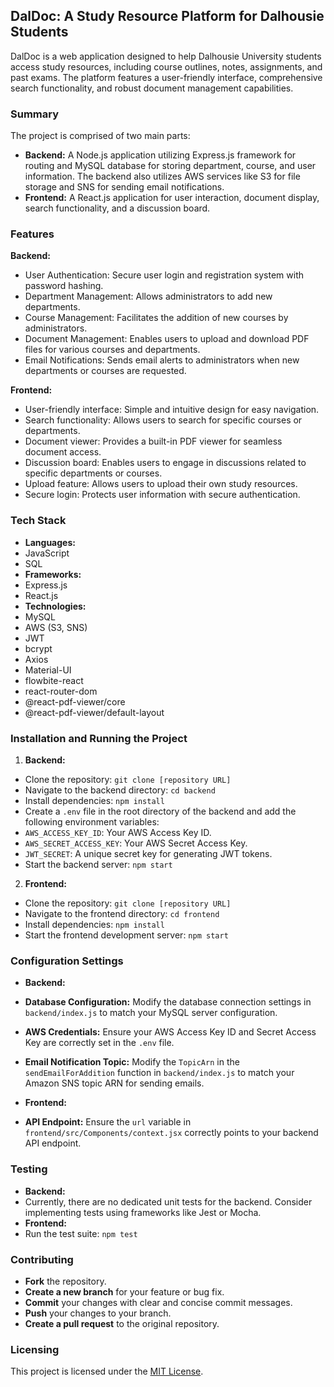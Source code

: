 ## DalDoc: A Study Resource Platform for Dalhousie Students

DalDoc is a web application designed to help Dalhousie University students access study resources, including course
outlines, notes, assignments, and past exams. The platform features a user-friendly interface, comprehensive search
functionality, and robust document management capabilities.

### Summary

The project is comprised of two main parts:

* **Backend:** A Node.js application utilizing Express.js framework for routing and MySQL database for storing
department, course, and user information. The backend also utilizes AWS services like S3 for file storage and SNS for
sending email notifications.
* **Frontend:** A React.js application for user interaction, document display, search functionality, and a discussion
board.

### Features

**Backend:**

* User Authentication: Secure user login and registration system with password hashing.
* Department Management: Allows administrators to add new departments.
* Course Management: Facilitates the addition of new courses by administrators.
* Document Management: Enables users to upload and download PDF files for various courses and departments.
* Email Notifications: Sends email alerts to administrators when new departments or courses are requested.

**Frontend:**

* User-friendly interface: Simple and intuitive design for easy navigation.
* Search functionality: Allows users to search for specific courses or departments.
* Document viewer: Provides a built-in PDF viewer for seamless document access.
* Discussion board: Enables users to engage in discussions related to specific departments or courses.
* Upload feature: Allows users to upload their own study resources.
* Secure login: Protects user information with secure authentication.

### Tech Stack

* **Languages:**
* JavaScript
* SQL
* **Frameworks:**
* Express.js
* React.js
* **Technologies:**
* MySQL
* AWS (S3, SNS)
* JWT
* bcrypt
* Axios
* Material-UI
* flowbite-react
* react-router-dom
* @react-pdf-viewer/core
* @react-pdf-viewer/default-layout

### Installation and Running the Project

1. **Backend:**
* Clone the repository: `git clone [repository URL]`
* Navigate to the backend directory: `cd backend`
* Install dependencies: `npm install`
* Create a `.env` file in the root directory of the backend and add the following environment variables:
* `AWS_ACCESS_KEY_ID`: Your AWS Access Key ID.
* `AWS_SECRET_ACCESS_KEY`: Your AWS Secret Access Key.
* `JWT_SECRET`: A unique secret key for generating JWT tokens.
* Start the backend server: `npm start`
2. **Frontend:**
* Clone the repository: `git clone [repository URL]`
* Navigate to the frontend directory: `cd frontend`
* Install dependencies: `npm install`
* Start the frontend development server: `npm start`

### Configuration Settings

* **Backend:**
* **Database Configuration:** Modify the database connection settings in `backend/index.js` to match your MySQL server
configuration.
* **AWS Credentials:** Ensure your AWS Access Key ID and Secret Access Key are correctly set in the `.env` file.
* **Email Notification Topic:** Modify the `TopicArn` in the `sendEmailForAddition` function in `backend/index.js` to
match your Amazon SNS topic ARN for sending emails.

* **Frontend:**
* **API Endpoint:** Ensure the `url` variable in `frontend/src/Components/context.jsx` correctly points to your backend
API endpoint.

### Testing

* **Backend:**
* Currently, there are no dedicated unit tests for the backend. Consider implementing tests using frameworks like Jest
or Mocha.
* **Frontend:**
* Run the test suite: `npm test`

### Contributing

* **Fork** the repository.
* **Create a new branch** for your feature or bug fix.
* **Commit** your changes with clear and concise commit messages.
* **Push** your changes to your branch.
* **Create a pull request** to the original repository.

### Licensing

This project is licensed under the [MIT License](https://opensource.org/licenses/MIT).
